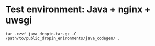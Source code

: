 # Test environment: Java + nginx + uwsgi
`tar -czvf java_dropin.tar.gz -C /path/to/public_dropin_enironments/java_codegen/ .`

